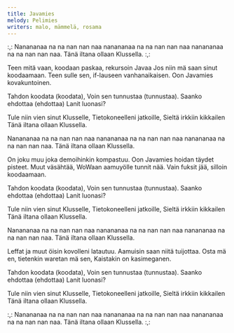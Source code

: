 ```yaml
---
title: Javamies
melody: Pelimies
writers: malo, mämmelä, rosama
---
```


:,: Nanananaa na na nan nan naa nanananaa na na nan nan naa nanananaa na na nan nan naa.
Tänä iltana ollaan Klussella. :,:

Teen mitä vaan, koodaan paskaa, rekursoin Javaa
Jos niin mä saan sinut koodaamaan.
Teen sulle sen, if-lauseen vanhanaikaisen.
Oon Javamies kovakuntoinen.

Tahdon koodata (koodata),
Voin sen tunnustaa (tunnustaa).
Saanko ehdottaa (ehdottaa)
Lanit luonasi?

Tule niin vien sinut Klusselle,
Tietokoneelleni jatkoille,
Sieltä irkkiin kikkailen
Tänä iltana ollaan Klussella.

Nanananaa na na nan nan naa nanananaa na na nan nan naa nanananaa na na nan nan naa.
Tänä iltana ollaan Klussella.

On joku muu joka demoihinkin kompastuu.
Oon Javamies hoidan täydet pisteet.
Muut väsähtää, WoWaan aamuyölle tunnit nää.
Vain fuksit jää, silloin koodaamaan.

Tahdon koodata (koodata),
Voin sen tunnustaa (tunnustaa).
Saanko ehdottaa (ehdottaa)
Lanit luonasi?

Tule niin vien sinut Klusselle,
Tietokoneelleni jatkoille,
Sieltä irkkiin kikkailen
Tänä iltana ollaan Klussella.

Nanananaa na na nan nan naa nanananaa na na nan nan naa nanananaa na na nan nan naa.
Tänä iltana ollaan Klussella.

Leffat ja muut öisin kovolleni latautuu.
Aamuisin saan niitä tuijottaa.
Osta mä en, tietenkin waretan mä sen,
Kaistakin on kasimeganen.

Tahdon koodata (koodata),
Voin sen tunnustaa (tunnustaa).
Saanko ehdottaa (ehdottaa)
Lanit luonasi?

Tule niin vien sinut Klusselle,
Tietokoneelleni jatkoille,
Sieltä irkkiin kikkailen
Tänä iltana ollaan Klussella.

:,: Nanananaa na na nan nan naa nanananaa na na nan nan naa nanananaa na na nan nan naa.
Tänä iltana ollaan Klussella. :,:
